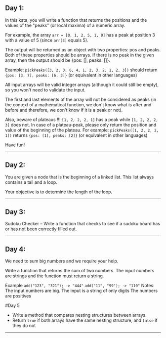 ## Day 1:

In this kata, you will write a function that returns the positions and the values of the "peaks" (or local maxima) of a numeric array.

For example, the array `arr = [0, 1, 2, 5, 1, 0]` has a peak at position 3 with a value of 5 (since `arr[3]` equals 5).

The output will be returned as an object with two properties: pos and peaks. Both of these properties should be arrays. If there is no peak in the given array, then the output should be {pos: [], peaks: []}.

Example: `pickPeaks([3, 2, 3, 6, 4, 1, 2, 3, 2, 1, 2, 3])` should return `{pos: [3, 7], peaks: [6, 3]}` (or equivalent in other languages)

All input arrays will be valid integer arrays (although it could still be empty), so you won't need to validate the input.

The first and last elements of the array will not be considered as peaks (in the context of a mathematical function, we don't know what is after and before and therefore, we don't know if it is a peak or not).

Also, beware of plateaus !!! `[1, 2, 2, 2, 1]` has a peak while `[1, 2, 2, 2, 3]` does not. In case of a plateau-peak, please only return the position and value of the beginning of the plateau. For example: `pickPeaks([1, 2, 2, 2, 1])` returns `{pos: [1], peaks: [2]}` (or equivalent in other languages)

Have fun!

---

## Day 2:

You are given a node that is the beginning of a linked list. This list always contains a tail and a loop.

Your objective is to determine the length of the loop.

---

## Day 3:

Sudoku Checker – Write a function that checks to see if a sudoku board has or has not been correctly filled out.

---

## Day 4:

We need to sum big numbers and we require your help.

Write a function that returns the sum of two numbers. The input numbers are strings and the function must return a string.

Example
`add("123", "321"); -> "444"`
`add("11", "99"); -> "110"`
Notes: 
The input numbers are big.
The input is a string of only digits
The numbers are positives

#Day 5
- Write a method that compares nesting structures between arrays. 
- Return `true` if both arrays have the same nesting structure, and `false` if they do not
---
